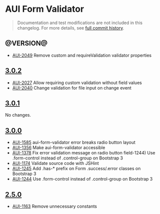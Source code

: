 # AUI Form Validator

> Documentation and test modifications are not included in this changelog. For more details, see [full commit history](https://github.com/liferay/alloy-ui/commits/master/src/aui-form-validator).

## @VERSION@

* [AUI-2049](https://issues.liferay.com/browse/AUI-2049) Remove custom and requireValidation validator properties

## [3.0.2](https://github.com/liferay/alloy-ui/releases/tag/3.0.2)

* [AUI-2027](https://issues.liferay.com/browse/AUI-2027) Allow requiring custom validation without field values
* [AUI-2040](https://issues.liferay.com/browse/AUI-2040) Change validation for file input on change event

## [3.0.1](https://github.com/liferay/alloy-ui/releases/tag/3.0.1)

No changes.

## [3.0.0](https://github.com/liferay/alloy-ui/releases/tag/3.0.0)

* [AUI-1585](https://issues.liferay.com/browse/AUI-1585) aui-form-validator error breaks radio button layout
* [AUI-1356](https://issues.liferay.com/browse/AUI-1356) Make aui-form-validator accessible
* [AUI-1378](https://issues.liferay.com/browse/AUI-1378) Fix error validation message on radio button field-1244) Use .form-control instead of .control-group on Bootstrap 3
* [AUI-1174](https://issues.liferay.com/browse/AUI-1174) Validate source code with JSHint
* [AUI-1245](https://issues.liferay.com/browse/AUI-1245) Add .has-* prefix on Form .success/.error classes on Bootstrap 3
* [AUI-1244](https://issues.liferay.com/browse/AUI-1244) Use .form-control instead of .control-group on Bootstrap 3

## [2.5.0](https://github.com/liferay/alloy-ui/releases/tag/2.5.0)

* [AUI-1163](https://issues.liferay.com/browse/AUI-1163) Remove unnecessary constants

